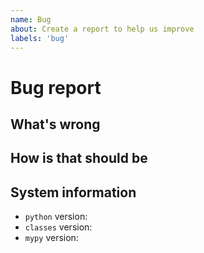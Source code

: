 ```yaml
---
name: Bug
about: Create a report to help us improve
labels: 'bug'
---
```


# Bug report

<!--
Hi, thanks for submitting a bug. We appreciate that.

But, we will need some information about what's wrong to help you.
-->

## What's wrong

<!-- Describe what is not working. Please, attach a traceback. -->

## How is that should be

<!-- Describe how it should work. -->

<!--

  Love dry-python? ❤️
  Do you want your bugs to be solved faster?

  Please consider supporting us:
  👉  https://github.com/sponsors/dry-python

-->

## System information

- `python` version:
- `classes` version:
- `mypy` version:
